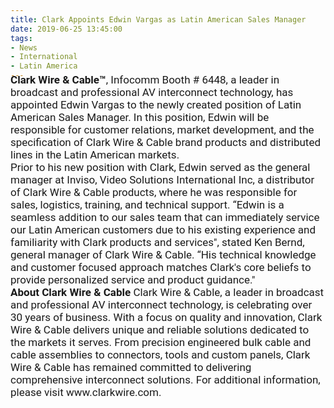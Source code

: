 ```yaml
---
title: Clark Appoints Edwin Vargas as Latin American Sales Manager
date: 2019-06-25 13:45:00
tags:
- News
- International
- Latin America
---
```

<link href="https://fonts.googleapis.com/css?family=Roboto|Yanone+Kaffeesatz" rel="stylesheet">
<div style="font-family: 'Roboto', sans-serif; font-size: 17px; margin-top: -25px;">
<strong>Clark Wire & Cable™</strong>, Infocomm Booth # 6448, a leader in broadcast and professional AV interconnect technology, has appointed Edwin Vargas to the newly created position of Latin American Sales Manager. In this position, Edwin will be responsible for customer relations, market development, and the specification of Clark Wire & Cable brand products and distributed lines in the Latin American markets.
<br />
Prior to his new position with Clark, Edwin served as the general manager at Inviso, Video Solutions International Inc, a distributor of Clark Wire & Cable products, where he was responsible for sales, logistics, training, and technical support. “Edwin is a seamless addition to our sales team that can immediately service our Latin American customers due to his existing experience and familiarity with Clark products and services", stated Ken Bernd, general manager of Clark Wire & Cable. “His technical knowledge and customer focused approach matches Clark's core beliefs to provide personalized service and product guidance."
<br />
<strong>About Clark Wire & Cable</strong>
Clark Wire & Cable, a leader in broadcast and professional AV interconnect technology, is celebrating over 30 years of business. With a focus on quality and innovation, Clark Wire & Cable delivers unique and reliable solutions dedicated to the markets it serves. From precision engineered bulk cable and cable assemblies to connectors, tools and custom panels, Clark Wire & Cable has remained committed to delivering comprehensive interconnect solutions. For additional information, please visit www.clarkwire.com.

</div>